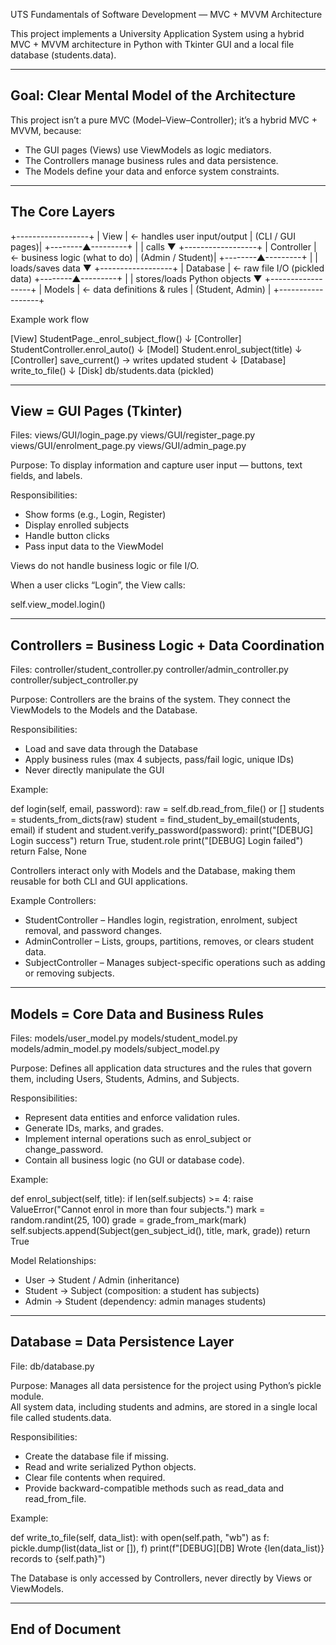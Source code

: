 UTS Fundamentals of Software Development — MVC + MVVM Architecture

This project implements a University Application System using a hybrid MVC + MVVM architecture in Python with Tkinter GUI and a local file database (students.data).

--------------------------------------------------------------------------------
Goal: Clear Mental Model of the Architecture
--------------------------------------------------------------------------------

This project isn’t a pure MVC (Model–View–Controller); it’s a hybrid MVC + MVVM, because:

- The GUI pages (Views) use ViewModels as logic mediators.
- The Controllers manage business rules and data persistence.
- The Models define your data and enforce system constraints.

--------------------------------------------------------------------------------
The Core Layers
--------------------------------------------------------------------------------

+------------------+
|      View        | ← handles user input/output
| (CLI / GUI pages)|
+--------▲---------+
         |
         | calls
         ▼
+------------------+
|    Controller    | ← business logic (what to do)
| (Admin / Student)|
+--------▲---------+
         |
         | loads/saves data
         ▼
+------------------+
|     Database     | ← raw file I/O (pickled data)
+--------▲---------+
         |
         | stores/loads Python objects
         ▼
+------------------+
|      Models      | ← data definitions & rules
| (Student, Admin) |
+------------------+

Example work flow 

[View] StudentPage._enrol_subject_flow()
        ↓
[Controller] StudentController.enrol_auto()
        ↓
[Model] Student.enrol_subject(title)
        ↓
[Controller] save_current() → writes updated student
        ↓
[Database] write_to_file()
        ↓
[Disk] db/students.data (pickled)

--------------------------------------------------------------------------------
View = GUI Pages (Tkinter)
--------------------------------------------------------------------------------

Files:
views/GUI/login_page.py
views/GUI/register_page.py
views/GUI/enrolment_page.py
views/GUI/admin_page.py

Purpose:
To display information and capture user input — buttons, text fields, and labels.

Responsibilities:
- Show forms (e.g., Login, Register)
- Display enrolled subjects
- Handle button clicks
- Pass input data to the ViewModel

Views do not handle business logic or file I/O.

When a user clicks “Login”, the View calls:

self.view_model.login()

--------------------------------------------------------------------------------
Controllers = Business Logic + Data Coordination
--------------------------------------------------------------------------------

Files:
controller/student_controller.py
controller/admin_controller.py
controller/subject_controller.py

Purpose:
Controllers are the brains of the system. They connect the ViewModels to the Models and the Database.

Responsibilities:
- Load and save data through the Database
- Apply business rules (max 4 subjects, pass/fail logic, unique IDs)
- Never directly manipulate the GUI

Example:

def login(self, email, password):
    raw = self.db.read_from_file() or []
    students = students_from_dicts(raw)
    student = find_student_by_email(students, email)
    if student and student.verify_password(password):
        print("[DEBUG] Login success")
        return True, student.role
    print("[DEBUG] Login failed")
    return False, None

Controllers interact only with Models and the Database, making them reusable for both CLI and GUI applications.

Example Controllers:
- StudentController – Handles login, registration, enrolment, subject removal, and password changes.
- AdminController – Lists, groups, partitions, removes, or clears student data.
- SubjectController – Manages subject-specific operations such as adding or removing subjects.


--------------------------------------------------------------------------------
Models = Core Data and Business Rules
--------------------------------------------------------------------------------

Files:
models/user_model.py
models/student_model.py
models/admin_model.py
models/subject_model.py

Purpose:
Defines all application data structures and the rules that govern them, including Users, Students, Admins, and Subjects.

Responsibilities:
- Represent data entities and enforce validation rules.
- Generate IDs, marks, and grades.
- Implement internal operations such as enrol_subject or change_password.
- Contain all business logic (no GUI or database code).

Example:

def enrol_subject(self, title):
    if len(self.subjects) >= 4:
        raise ValueError("Cannot enrol in more than four subjects.")
    mark = random.randint(25, 100)
    grade = grade_from_mark(mark)
    self.subjects.append(Subject(gen_subject_id(), title, mark, grade))
    return True

Model Relationships:
- User → Student / Admin (inheritance)
- Student → Subject (composition: a student has subjects)
- Admin → Student (dependency: admin manages students)

--------------------------------------------------------------------------------
Database = Data Persistence Layer
--------------------------------------------------------------------------------

File:
db/database.py

Purpose:
Manages all data persistence for the project using Python’s pickle module.  
All system data, including students and admins, are stored in a single local file called students.data.

Responsibilities:
- Create the database file if missing.
- Read and write serialized Python objects.
- Clear file contents when required.
- Provide backward-compatible methods such as read_data and read_from_file.

Example:

def write_to_file(self, data_list):
    with open(self.path, "wb") as f:
        pickle.dump(list(data_list or []), f)
    print(f"[DEBUG][DB] Wrote {len(data_list)} records to {self.path}")

The Database is only accessed by Controllers, never directly by Views or ViewModels.

--------------------------------------------------------------------------------
End of Document
--------------------------------------------------------------------------------
